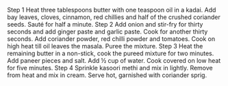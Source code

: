 Step 1
Heat three tablespoons butter with one teaspoon oil in a kadai. Add bay leaves, cloves, cinnamon, red chillies and half of the crushed coriander seeds. Sauté for half a minute.
Step 2
Add onion and stir-fry for thirty seconds and add ginger paste and garlic paste. Cook for another thirty seconds. Add coriander powder, red chilli powder and tomatoes. Cook on high heat till oil leaves the masala. Puree the mixture.
Step 3
Heat the remaining butter in a non-stick, cook the pureed mixture for two minutes. Add paneer pieces and salt. Add ½ cup of water. Cook covered on low heat for five minutes.
Step 4
Sprinkle kasoori methi and mix in lightly. Remove from heat and mix in cream. Serve hot, garnished with coriander sprig.